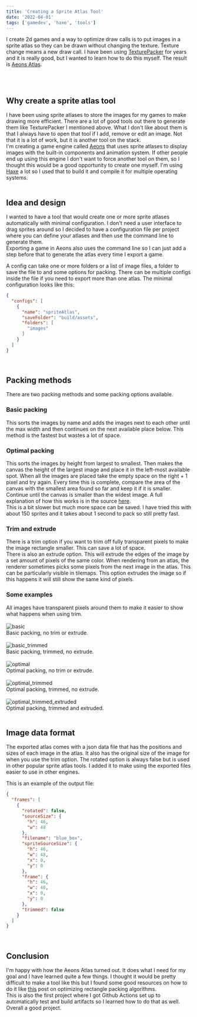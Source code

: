 ```yaml
---
title: 'Creating a Sprite Atlas Tool'
date: '2022-04-01'
tags: ['gamedev', 'haxe', 'tools']
---
```


I create 2d games and a way to optimize draw calls is to put images in a sprite atlas so they can be drawn without 
changing the texture. Texture change means a new draw call. I have been using 
[TexturePacker](https://www.codeandweb.com/texturepacker) for years and it is really good, but I wanted to learn how to
do this myself. The result is [Aeons Atlas](/projects/aeons-atlas).  
<!-- read-more -->
<br/>
<br/>

## Why create a sprite atlas tool
I have been using sprite atlases to store the images for my games to make drawing more efficient. There are a lot of good tools out there to generate them like TexturePacker I mentioned above. What I don't like about them is that I always have to open that tool if I add, remove or edit an image. Not that it is a lot of work, but it is another tool on the stack.  
I'm creating a game engine called [Aeons](https://github.com/codescapade/aeons) that uses sprite atlases to display images with the built-in components and animation system. If other people end up using this engine I don't want to force another tool on them, so I thought this would be a good opportunity to create one myself. I'm using [Haxe](https://haxe.org) a lot so I used that to build it and compile it for multiple operating systems.
<br/>
<br/>

## Idea and design
I wanted to have a tool that would create one or more sprite atlases automatically with minimal configuration. I don't need a user interface to drag sprites around so I decided to have a configuration file per project where you can define your atlases and then use the command line to generate them.  
Exporting a game in Aeons also uses the command line so I can just add a step before that to generate the atlas every time I export a game.  


A config can take one or more folders or a list of image files, a folder to save the file to and some options for packing. There can be multiple configs inside the file if you need to export more than one atlas. The minimal configuration looks like this:  
``` json
{
  "configs": [
    {
      "name": "spriteAtlas",
      "saveFolder": "build/assets",
      "folders": [
        "images"
      ]
    }
  ]
}
```  
<br/>

## Packing methods
There are two packing methods and some packing options available.

### Basic packing
This sorts the images by name and adds the images next to each other until the max width and then continues on the next available place below. This method is the fastest but wastes a lot of space.

### Optimal packing
This sorts the images by height from largest to smallest. Then makes the canvas the height of the largest image and place it in the left-most available spot. When all the images are placed take the empty space on the right + 1 pixel and try again. Every time this is complete, compare the area of the canvas with the smallest area found so far and keep it if it is smaller. Continue until the canvas is smaller than the widest image. A full explanation of how this works is in the source [here](https://github.com/codescapade/aeons-atlas/blob/main/source/atlas/Packer.hx).  
This is a bit slower but much more space can be saved. I have tried this with about 150 sprites and it takes about 1 second to pack so still pretty fast.

### Trim and extrude
There is a trim option if you want to trim off fully transparent pixels to make the image rectangle smaller. This can save a lot of space.  
There is also an extrude option. This will extrude the edges of the image by a set amount of pixels of the same color. When rendering from an atlas, the renderer sometimes picks some pixels from the next image in the atlas. This can be particularly visible in tilemaps. This option extrudes the image so if this happens it will still show the same kind of pixels.

### Some examples
All images have transparent pixels around them to make it easier to show what happens when using trim.  
<br/>
![basic](/blog/images/aeons-atlas/basic.png)  
Basic packing, no trim or extrude.  
<br/>
![basic_trimmed](/blog/images/aeons-atlas/basic_trimmed.png)  
Basic packing, trimmed, no extrude.  
<br/>
![optimal](/blog/images/aeons-atlas/optimal.png)  
Optimal packing, no trim or extrude.  
<br/>
![optimal_trimmed](/blog/images/aeons-atlas/optimal_trimmed.png)  
Optimal packing, trimmed, no extrude.  
<br/>
![optimal_trimmed_extruded](/blog/images/aeons-atlas/optimal_trimmed_extruded.png)  
Optimal packing, trimmed and extruded.
<br/>
<br/>

## Image data format
The exported atlas comes with a json data file that has the positions and sizes of each image in the atlas. It also has the original size of the image for when you use the trim option. The rotated option is always false but is used in other popular sprite atlas tools. I added it to make using the exported files easier to use in other engines.

This is an example of the output file:

``` json
{
  "frames": [
    {
      "rotated": false,
      "sourceSize": {
        "h": 46,
        "w": 48
      },
      "filename": "blue_box",
      "spriteSourceSize": {
        "h": 46,
        "w": 48,
        "x": 0,
        "y": 0
      },
      "frame": {
        "h": 46,
        "w": 48,
        "x": 0,
        "y": 0
      },
      "trimmed": false
    }
  ]
}
```
<br/>

## Conclusion
I'm happy with how the Aeons Atlas turned out. It does what I need for my goal and I have learned quite a few things. I thought it would be pretty difficult to make a tool like this but I found some good resources on how to do it like [this](https://www.codeproject.com/Articles/210979/Fast-optimizing-rectangle-packing-algorithm-for-bu) post on optimizing rectangle packing algorithms.  
This is also the first project where I got Github Actions set up to automatically test and build artifacts so I learned how to do that as well. Overall a good project.
